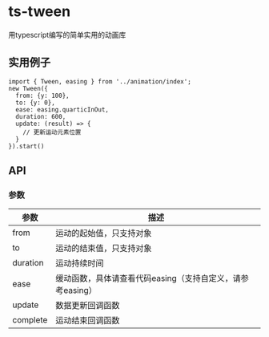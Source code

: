 # ts-tween
用typescript编写的简单实用的动画库

## 实用例子
```
import { Tween, easing } from '../animation/index';
new Tween({
  from: {y: 100},
  to: {y: 0},
  ease: easing.quarticInOut,
  duration: 600,
  update: (result) => {
    // 更新运动元素位置
  }
}).start()
```

## API
### 参数
参数  | 描述
------------- | -------------
from  | 运动的起始值，只支持对象
to  | 运动的结束值，只支持对象
duration  | 运动持续时间
ease  | 缓动函数，具体请查看代码easing（支持自定义，请参考easing）
update  | 数据更新回调函数
complete  | 运动结束回调函数
